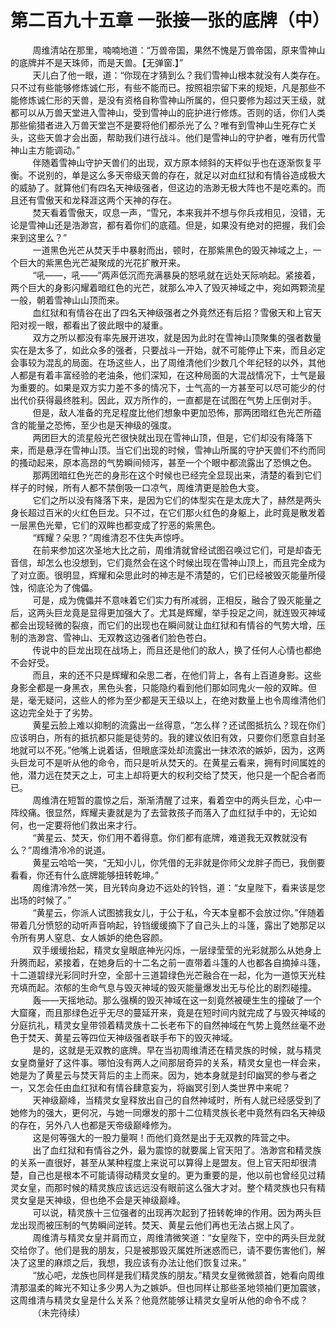 <h1>第二百九十五章 一张接一张的底牌（中）</h1>
<div id="content">&nbsp&nbsp&nbsp&nbsp&nbsp&nbsp&nbsp&nbsp
 周维清站在那里，喃喃地道：“万兽帝国，果然不愧是万兽帝国，原来雪神山的底牌并不是天珠师，而是天兽。【无弹窗.】”
 <br/>&nbsp&nbsp&nbsp&nbsp&nbsp&nbsp&nbsp&nbsp
 天儿白了他一眼，道：“你现在才猜到么？我们雪神山根本就没有人类存在。只不过有些能够修炼诚仁形，有些不能而已。按照祖宗留下来的规矩，凡是那些不能修炼诚仁形的天兽，是没有资格自称雪神山所属的，但只要修为超过天王级，就都可以从万兽天堂进入雪神山，受到雪神山的庇护进行修炼。否则的话，你们人类那些偷猎者进入万兽天堂岂不是要将他们都杀光了么？唯有到雪神山生死存亡关头，这些天兽才会出面，帮助我们进行战斗。他们是雪神山的守护者，唯有历代雪神山主方能调动。”
 <br/>&nbsp&nbsp&nbsp&nbsp&nbsp&nbsp&nbsp&nbsp
 伴随着雪神山守护天兽们的出现，双方原本倾斜的天枰似乎也在逐渐恢复平衡。不说别的，单是这么多天帝级天兽的存在，就足以对血红狱和有情谷造成极大的威胁了。就算他们有四名天神级强者，但这边的浩渺无极大阵也不是吃素的。而且还有雪傲天和龙释涯这两个天神的存在。
 <br/>&nbsp&nbsp&nbsp&nbsp&nbsp&nbsp&nbsp&nbsp
 焚天看着雪傲天，叹息一声，“雪兄，本来我并不想与你兵戎相见，没错，无论是雪神山还是浩渺宫，都有着你们的底蕴。但是，如果没有绝对的把握，我们会来到这里么？”
 <br/>&nbsp&nbsp&nbsp&nbsp&nbsp&nbsp&nbsp&nbsp
 一道黑色光芒从焚天手中暴射而出，顿时，在那紫黑色的毁灭神域之上，一个巨大的紫黑色光芒凝聚成的光花扩散开来。
 <br/>&nbsp&nbsp&nbsp&nbsp&nbsp&nbsp&nbsp&nbsp
 “吼——，吼——”两声低沉而充满暴戾的怒吼就在远处天际响起。紧接着，两个巨大的身影闪耀着暗红色的光芒，就那么冲入了毁灭神域之中，宛如两颗流星一般，朝着雪神山山顶而来。
 <br/>&nbsp&nbsp&nbsp&nbsp&nbsp&nbsp&nbsp&nbsp
 血红狱和有情谷在出了四名天神级强者之外竟然还有后招？雪傲天和上官天阳对视一眼，都看出了彼此眼中的凝重。
 <br/>&nbsp&nbsp&nbsp&nbsp&nbsp&nbsp&nbsp&nbsp
 双方之所以都没有率先展开进攻，就是因为此时在雪神山顶聚集的强者数量实在是太多了，如此众多的强者，只要战斗一开始，就不可能停止下来，而且必定会事较为混乱的局面。在场这些人，出了周维清他们少数几个年纪轻的以外，其他人都是有着丰富经验的老油条，他们深知，在这种局面的大混战情况下，士气是最为重要的。如果是双方实力差不多的情况下，士气高的一方甚至可以尽可能少的付出代价获得最终胜利。因此，双方所作的，一直都是在试图在气势上压倒对手。
 <br/>&nbsp&nbsp&nbsp&nbsp&nbsp&nbsp&nbsp&nbsp
 但是，敌人准备的充足程度比他们想象中更加恐怖，那两团暗红色光芒所蕴含的能量之恐怖，至少也是天神级的强度。
 <br/>&nbsp&nbsp&nbsp&nbsp&nbsp&nbsp&nbsp&nbsp
 两团巨大的流星般光芒很快就出现在雪神山顶，但是，它们却没有降落下来，而是悬浮在雪神山顶。当它们出现的时候，雪神山所属的守护天兽们不约而同的搔动起来，原本高昂的气势瞬间倾泻，甚至一个个眼中都流露出了恐惧之色。
 <br/>&nbsp&nbsp&nbsp&nbsp&nbsp&nbsp&nbsp&nbsp
 那两团暗红色光芒的身形在这个时候也已经完全显现出来，清楚的看到它们样子的时候，所有人都不禁倒吸一口凉气，周维清更是脸色大变。
 <br/>&nbsp&nbsp&nbsp&nbsp&nbsp&nbsp&nbsp&nbsp
 它们之所以没有降落下来，是因为它们的体型实在是太庞大了，赫然是两头身长超过百米的火红色巨龙。只不过，在它们那火红色的身躯上，此时竟是散发着一层黑色光晕，它们的双眸也都变成了狞恶的紫黑色。
 <br/>&nbsp&nbsp&nbsp&nbsp&nbsp&nbsp&nbsp&nbsp
 “辉耀？朵思？”周维清忍不住失声惊呼。
 <br/>&nbsp&nbsp&nbsp&nbsp&nbsp&nbsp&nbsp&nbsp
 在前来参加这次圣地大比之前，周维清就曾经试图召唤过它们，可是却杳无音信，却怎么也没想到，它们竟然会在这个时候出现在雪神山顶上，而且完全成为了对立面。很明显，辉耀和朵思此时的神志是不清楚的，它们已经被毁灭能量所侵蚀，彻底沦为了傀儡。
 <br/>&nbsp&nbsp&nbsp&nbsp&nbsp&nbsp&nbsp&nbsp
 可是，成为傀儡并不意味着它们实力有所减弱，正相反，融合了毁灭能量之后，这两头巨龙竟是显得更加强大了。尤其是辉耀，举手投足之间，就连毁灭神域都会出现轻微的裂痕，而它们的出现也在瞬间就让血红狱和有情谷的气势大增，压制的浩渺宫、雪神山、无双教这边强者们脸色苍白。
 <br/>&nbsp&nbsp&nbsp&nbsp&nbsp&nbsp&nbsp&nbsp
 传说中的巨龙出现在战场上，而且还是他们的敌人，换了任何人心情也都绝不会好受。
 <br/>&nbsp&nbsp&nbsp&nbsp&nbsp&nbsp&nbsp&nbsp
 而且，来的还不只是辉耀和朵思二者，在他们背上，各有上百道身影。这些身影全都是一身黑衣，黑色头套，只能隐约看到他们那如同鬼火一般的双眸。但是，毫无疑问，这些人的修为至少都是天王级以上，在绝对数量上也令周维清他们这边完全处于了劣势。
 <br/>&nbsp&nbsp&nbsp&nbsp&nbsp&nbsp&nbsp&nbsp
 黄星云脸上难以抑制的流露出一丝得意，“怎么样？还试图抵抗么？现在你们应该明白，所有的抵抗都只能是徒劳的。我的建议依旧有效，只要你们愿意自封圣地就可以不死。”他嘴上说着话，但眼底深处却流露出一抹浓浓的嫉妒，因为，这两头巨龙可不是听从他的命令，而只是听从焚天的。在黄星云看来，拥有时间属姓的他，潜力远在焚天之上，可主上却将更大的权利交给了焚天，他只是一个配合者而已。
 <br/>&nbsp&nbsp&nbsp&nbsp&nbsp&nbsp&nbsp&nbsp
 周维清在短暂的震惊之后，渐渐清醒了过来，看着空中的两头巨龙，心中一阵绞痛。很显然，辉耀夫妻就是为了去营救孩子而落入了血红狱手中的，无论如何，也一定要将他们救出来才行。
 <br/>&nbsp&nbsp&nbsp&nbsp&nbsp&nbsp&nbsp&nbsp
 “黄星云、焚天，你们用不着得意。你们都有底牌，难道我无双教就没有么？”周维清冷冷的说道。
 <br/>&nbsp&nbsp&nbsp&nbsp&nbsp&nbsp&nbsp&nbsp
 黄星云哈哈一笑，“无知小儿，你凭借的无非就是你师父龙胖子而已，我倒要看看，你还有什么底牌能够扭转乾坤。”
 <br/>&nbsp&nbsp&nbsp&nbsp&nbsp&nbsp&nbsp&nbsp
 周维清冷然一笑，目光转向身边不远处的铃铛，道：“女皇陛下，看来该是您出场的时候了。”
 <br/>&nbsp&nbsp&nbsp&nbsp&nbsp&nbsp&nbsp&nbsp
 “黄星云，你派人试图掳我女儿，于公于私，今天本皇都不会放过你。”伴随着带着几分愤怒的动听声音响起，铃铛缓缓摘下了自己头上的斗篷，露出了她那足以令所有男人窒息、女人嫉妒的绝色容颜。
 <br/>&nbsp&nbsp&nbsp&nbsp&nbsp&nbsp&nbsp&nbsp
 双手缓缓抬起，精灵女皇眼底神光闪烁，一层绿莹莹的光彩就那么从她身上升腾而起，紧接着，在她身后的十二名之前一直带着斗篷的人也都各自摘掉斗篷，十二道碧绿光彩同时升空，全部十三道碧绿色光芒融合在一起，化为一道惊天光柱充填而起。浓郁的生命气息与毁灭神域的毁灭能量爆发出无与伦比的剧烈碰撞。
 <br/>&nbsp&nbsp&nbsp&nbsp&nbsp&nbsp&nbsp&nbsp
 轰——天摇地动。那么强横的毁灭神域在这一刻竟然被硬生生的撞破了一个大窟窿，而且那绿色近乎无尽的蔓延开来，竟是在短时间内就完成了与毁灭神域的分庭抗礼，精灵女皇带领着精灵族十二长老布下的自然神域在气势上竟然丝毫不逊色于焚天、黄星云等四位天神级强者联手布下的毁灭神域。
 <br/>&nbsp&nbsp&nbsp&nbsp&nbsp&nbsp&nbsp&nbsp
 是的，这就是无双教的底牌。早在当初周维清还在精灵族的时候，就与精灵女皇商量好了这件事。哪怕没有两人之间那层奇异的关系，精灵女皇也一样会来，她是为了黄星云与焚天背后的主上而来。因为，她本身就是封印幽冥的参与者之一，又怎会任由血红狱和有情谷肆意妄为，将幽冥引到人类世界中来呢？
 <br/>&nbsp&nbsp&nbsp&nbsp&nbsp&nbsp&nbsp&nbsp
 天神级巅峰，当精灵女皇释放出自己的自然神域时，所有人就已经感受到了她修为的强大，更何况，与她一同爆发的那十二位精灵族长老中竟然有四名天神级的存在，另外八人也都是天帝级巅峰修为。
 <br/>&nbsp&nbsp&nbsp&nbsp&nbsp&nbsp&nbsp&nbsp
 这是何等强大的一股力量啊！而他们竟然是出于无双教的阵营之中。
 <br/>&nbsp&nbsp&nbsp&nbsp&nbsp&nbsp&nbsp&nbsp
 出了血红狱和有情谷之外，最为震惊的就要属上官天阳了。浩渺宫和精灵族的关系一直很好，甚至从某种程度上来说可以算得上是盟友。但上官天阳却很清楚，自己也是根本不可能请得动精灵女皇的。更为重要的是，他以前也曾经见过精灵女皇，而那时候的精灵族应该远远没有眼前这么强大才对。整个精灵族也只有精灵女皇是天神级，但也绝不会是天神级巅峰。
 <br/>&nbsp&nbsp&nbsp&nbsp&nbsp&nbsp&nbsp&nbsp
 可以说，精灵族十三位强者的出现再次起到了扭转乾坤的作用。因为两头巨龙出现而被压制的气势瞬间逆转。焚天、黄星云他们再也无法占据上风了。
 <br/>&nbsp&nbsp&nbsp&nbsp&nbsp&nbsp&nbsp&nbsp
 周维清与精灵女皇并肩而立，周维清微笑道：“女皇陛下，空中的两头巨龙就交给你了。他们是我的朋友，只是被那毁灭属姓所迷惑而已，请不要伤害他们，解决了这里的麻烦之后，我想，我应该有办法让他们恢复过来。”
 <br/>&nbsp&nbsp&nbsp&nbsp&nbsp&nbsp&nbsp&nbsp
 “放心吧，龙族也同样是我们精灵族的朋友。”精灵女皇微微颔首，她看向周维清那温柔的眸光不知让多少男人为之嫉妒。但也同样让那些圣地领袖们更加震骇，这周维清与精灵女皇是什么关系？他竟然能够让精灵女皇听从他的命令不成？
 <br/>&nbsp&nbsp&nbsp&nbsp&nbsp&nbsp&nbsp&nbsp
 （未完待续）
 <br/>&nbsp&nbsp&nbsp&nbsp&nbsp&nbsp&nbsp&nbsp
 <br/>&nbsp&nbsp&nbsp&nbsp&nbsp&nbsp&nbsp&nbsp
</div>

